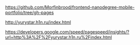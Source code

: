 https://github.com/Morfinbrood/frontend-nanodegree-mobile-portfolio/tree/gh-pages

http://yurystar.h1n.ru/index.html

https://developers.google.com/speed/pagespeed/insights/?url=http%3A%2F%2Fyurystar.h1n.ru%2Findex.html
